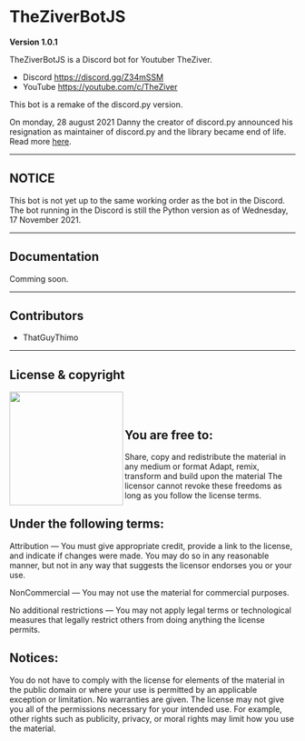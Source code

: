 # TheZiverBotJS

**Version 1.0.1**

TheZiverBotJS is a Discord bot for Youtuber TheZiver.
- Discord https://discord.gg/Z34mSSM
- YouTube https://youtube.com/c/TheZiver

This bot is a remake of the discord.py version.

On monday, 28 august 2021 Danny the creator of discord.py announced his resignation as maintainer of discord.py and the library became end of life.
Read more [here](https://gist.github.com/Rapptz/4a2f62751b9600a31a0d3c78100287f1).

---
## NOTICE

This bot is not yet up to the same working order as the bot in the Discord.
The bot running in the Discord is still the Python version as of Wednesday, 17 November 2021.

---
## Documentation
Comming soon.

---
## Contributors

- ThatGuyThimo

--- 
## License & copyright

<img align="left" width="200" src="https://upload.wikimedia.org/wikipedia/commons/thumb/1/16/CC-BY_icon.svg/1920px-CC-BY_icon.svg.png"><br><br>
## You are free to:

Share, copy and redistribute the material in any medium or format
Adapt, remix, transform and build upon the material
The licensor cannot revoke these freedoms as long as you follow the license terms.
 
## Under the following terms:
Attribution — You must give appropriate credit, provide a link to the license, and indicate if changes were made. You may do so in any reasonable manner, but not in any way that suggests the licensor endorses you or your use.

NonCommercial — You may not use the material for commercial purposes.

No additional restrictions — You may not apply legal terms or technological measures that legally restrict others from doing anything the license permits.

## Notices:
You do not have to comply with the license for elements of the material in the public domain or where your use is permitted by an applicable exception or limitation.
No warranties are given. The license may not give you all of the permissions necessary for your intended use. For example, other rights such as publicity, privacy, or moral rights may limit how you use the material.
